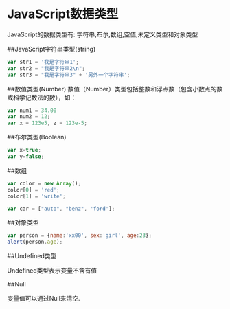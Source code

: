 JavaScript数据类型
===============

JavaScript的数据类型有: 字符串,布尔,数组,空值,未定义类型和对象类型

##JavaScript字符串类型(string)

```javascript
var str1 = '我是字符串1';
var str2 = "我是字符串2\n";
var str3 = "我是字符串3" + '另外一个字符串';
```


##数值类型(Number)
数值（Number）类型包括整数和浮点数（包含小数点的数或科学记数法的数），如：

```javascript
var num1 = 34.00
var num2 = 12;
var x = 123e5, z = 123e-5;
```


##布尔类型(Boolean)

```javascript
var x=true;
var y=false;
```


##数组

```javascript
var color = new Array();
color[0] = 'red';
color[1] = 'write';

var car = ["auto", "benz", 'ford'];
```


##对象类型

```javascript
var person = {name:'xx00', sex:'girl', age:23};
alert(person.age);
```


##Undefined类型

Undefined类型表示变量不含有值


##Null

变量值可以通过Null来清空.

